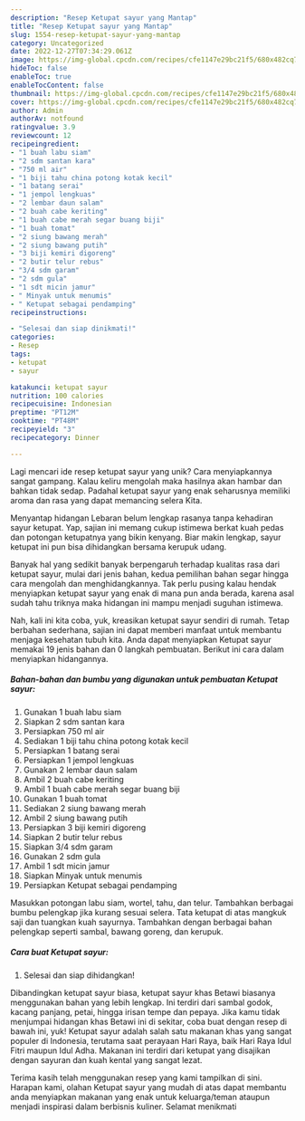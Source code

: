 ```yaml
---
description: "Resep Ketupat sayur yang Mantap"
title: "Resep Ketupat sayur yang Mantap"
slug: 1554-resep-ketupat-sayur-yang-mantap
category: Uncategorized
date: 2022-12-27T07:34:29.061Z
image: https://img-global.cpcdn.com/recipes/cfe1147e29bc21f5/680x482cq70/ketupat-sayur-foto-resep-utama.jpg
hideToc: false
enableToc: true
enableTocContent: false
thumbnail: https://img-global.cpcdn.com/recipes/cfe1147e29bc21f5/680x482cq70/ketupat-sayur-foto-resep-utama.jpg
cover: https://img-global.cpcdn.com/recipes/cfe1147e29bc21f5/680x482cq70/ketupat-sayur-foto-resep-utama.jpg
author: Admin
authorAv: notfound
ratingvalue: 3.9
reviewcount: 12
recipeingredient:
- "1 buah labu siam"
- "2 sdm santan kara"
- "750 ml air"
- "1 biji tahu china potong kotak kecil"
- "1 batang serai"
- "1 jempol lengkuas"
- "2 lembar daun salam"
- "2 buah cabe keriting"
- "1 buah cabe merah segar buang biji"
- "1 buah tomat"
- "2 siung bawang merah"
- "2 siung bawang putih"
- "3 biji kemiri digoreng"
- "2 butir telur rebus"
- "3/4 sdm garam"
- "2 sdm gula"
- "1 sdt micin jamur"
- " Minyak untuk menumis"
- " Ketupat sebagai pendamping"
recipeinstructions:

- "Selesai dan siap dinikmati!"
categories:
- Resep
tags:
- ketupat
- sayur

katakunci: ketupat sayur 
nutrition: 100 calories
recipecuisine: Indonesian
preptime: "PT12M"
cooktime: "PT48M"
recipeyield: "3"
recipecategory: Dinner

---
```





Lagi mencari ide resep ketupat sayur yang unik? Cara menyiapkannya sangat gampang. Kalau keliru mengolah maka hasilnya akan hambar dan bahkan tidak sedap. Padahal ketupat sayur yang enak seharusnya memiliki aroma dan rasa yang dapat memancing selera Kita.





Menyantap hidangan Lebaran belum lengkap rasanya tanpa kehadiran sayur ketupat. Yap, sajian ini memang cukup istimewa berkat kuah pedas dan potongan ketupatnya yang bikin kenyang. Biar makin lengkap, sayur ketupat ini pun bisa dihidangkan bersama kerupuk udang.

Banyak hal yang sedikit banyak berpengaruh terhadap kualitas rasa dari ketupat sayur, mulai dari jenis bahan, kedua pemilihan bahan segar hingga cara mengolah dan menghidangkannya. Tak perlu pusing kalau hendak menyiapkan ketupat sayur yang enak di mana pun anda berada, karena asal sudah tahu triknya maka hidangan ini mampu menjadi suguhan istimewa.






Nah, kali ini kita coba, yuk, kreasikan ketupat sayur sendiri di rumah. Tetap berbahan sederhana, sajian ini dapat memberi manfaat untuk membantu menjaga kesehatan tubuh kita. Anda dapat menyiapkan Ketupat sayur memakai 19 jenis bahan dan 0 langkah pembuatan. Berikut ini cara dalam menyiapkan hidangannya.

<!--inarticleads1-->

##### Bahan-bahan dan bumbu yang digunakan untuk pembuatan Ketupat sayur:

1. Gunakan 1 buah labu siam
1. Siapkan 2 sdm santan kara
1. Persiapkan 750 ml air
1. Sediakan 1 biji tahu china potong kotak kecil
1. Persiapkan 1 batang serai
1. Persiapkan 1 jempol lengkuas
1. Gunakan 2 lembar daun salam
1. Ambil 2 buah cabe keriting
1. Ambil 1 buah cabe merah segar buang biji
1. Gunakan 1 buah tomat
1. Sediakan 2 siung bawang merah
1. Ambil 2 siung bawang putih
1. Persiapkan 3 biji kemiri digoreng
1. Siapkan 2 butir telur rebus
1. Siapkan 3/4 sdm garam
1. Gunakan 2 sdm gula
1. Ambil 1 sdt micin jamur
1. Siapkan  Minyak untuk menumis
1. Persiapkan  Ketupat sebagai pendamping


Masukkan potongan labu siam, wortel, tahu, dan telur. Tambahkan berbagai bumbu pelengkap jika kurang sesuai selera. Tata ketupat di atas mangkuk saji dan tuangkan kuah sayurnya. Tambahkan dengan berbagai bahan pelengkap seperti sambal, bawang goreng, dan kerupuk. 

<!--inarticleads2-->

##### Cara buat Ketupat sayur:


1. Selesai dan siap dihidangkan!

Dibandingkan ketupat sayur biasa, ketupat sayur khas Betawi biasanya menggunakan bahan yang lebih lengkap. Ini terdiri dari sambal godok, kacang panjang, petai, hingga irisan tempe dan pepaya. Jika kamu tidak menjumpai hidangan khas Betawi ini di sekitar, coba buat dengan resep di bawah ini, yuk! Ketupat sayur adalah salah satu makanan khas yang sangat populer di Indonesia, terutama saat perayaan Hari Raya, baik Hari Raya Idul Fitri maupun Idul Adha. Makanan ini terdiri dari ketupat yang disajikan dengan sayuran dan kuah kental yang sangat lezat. 

Terima kasih telah menggunakan resep yang kami tampilkan di sini. Harapan kami, olahan Ketupat sayur yang mudah di atas dapat membantu anda menyiapkan makanan yang enak untuk keluarga/teman ataupun menjadi inspirasi dalam berbisnis kuliner. Selamat menikmati
